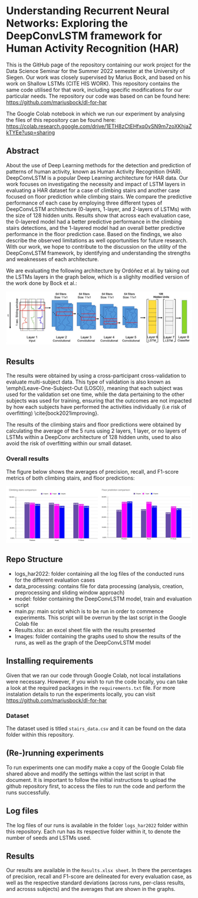 # Understanding Recurrent Neural Networks: Exploring the DeepConvLSTM framework for Human Activity Recognition (HAR)


This is the GitHub page of the repository containing our work project for the Data Science Seminar for the Summer 2022 semester at the University of Siegen. Our work was closely supervised by Marius Bock, and based on his work on Shallow LSTMs (CITE HIS WORK). This repository contains the same code utilised for that work, including specific modifications for our particular needs. The repository our code was based on can be found here: https://github.com/mariusbock/dl-for-har 

The Google Colab notebook in which we run our experiment by analysing the files of this repository can be found here: https://colab.research.google.com/drive/1ETH8zCtEHfxq0vSN9m7zoXKhjaZkTYEe?usp=sharing 

## Abstract
About the use of Deep Learning methods for the detection and prediction of patterns of human activity, known as Human Activity Recognition (HAR). DeepConvLSTM is a popular Deep Learning architecture for HAR data. Our work focuses on investigating the necessity and impact of LSTM layers in evaluating a HAR dataset for a case of climbing stairs and another case focused on floor prediction while climbing stairs. We compare the predictive performance of each case by employing three different types of DeepConvLSTM architecture (0-layers, 1-layer, and 2-layers of LSTMs) with the size of 128 hidden units. Results show that across each evaluation case, the 0-layered model had a better predictive performance in the climbing stairs detections, and the 1-layered model had an overall better predictive performance in the floor prediction case. Based on the findings, we also describe the observed limitations as well opportunities for future research. With our work, we hope to contribute to the discussion on the utility of the DeepConvLSTM framework, by identifying and understanding the strengths and weaknesses of each architecture.

We are evaluating the following architecture by Ordóñez et al. by taking out the LSTMs layers in the graph below, which is a slighlty modified version of the work done by Bock et al.: 
<p align="center">
  <img width="" height="" src="Images/deepconvlstm_bock2021.jpg">
</p>

## Results
The results were obtained by using a cross-participant cross-validation to evaluate multi-subject data. This type of validation is also known as \emph{Leave-One-Subject-Out (LOSO)}, meaning that each subject was used for the validation set one time, while the data pertaining to the other subjects was used for training, ensuring that the outcomes are not impacted by how each subjects have performed the activities individually (i.e risk of overfitting) \cite{bock2021improving}. 

The results of the climbing stairs and floor predictions were obtained by calculating the average of the 5 runs using 2 layers, 1 layer, or no layers of LSTMs within a DeepConv architecture of 128 hidden units, used to also avoid the risk of overfitting within our small dataset. 


### Overall results
The figure below shows the averages of precision, recall, and F1-score metrics of both climbing stairs, and floor predictions:
<p align="center">
  <img width="" height="" src="Images/results_combined.jpg">
</p>


## Repo Structure
- logs_har2022: folder containing all the log files of the conducted runs for the different evaluation cases
- data_processing: contains file for data processing (analysis, creation, preprocessing and sliding window approach)
- model: folder containing the DeepConvLSTM model, train and evaluation script
- main.py: main script which is to be run in order to commence experiments. This script will be overrun by the last script in the Google Colab file
- Results.xlsx: an excel sheet file with the results presented 
- Images: folder containing the graphs used to show the results of the runs, as well as the graph of the DeepConvLSTM model

## Installing requirements

Given that we ran our code through Google Colab, not local installations were necessary. However, if you wish to run the code locally, you can take a look at the required packages in the ```requirements.txt``` file. For more instalation details to run the experiments locally, you can visit https://github.com/mariusbock/dl-for-har 


### Dataset
The dataset used is titled ```stairs_data.csv``` and it can be found on the data folder within this repository.


## (Re-)running experiments

To run experiments one can modify make a copy of the Google Colab file shared above and modify the settings within the last script in that document. It is important to follow the initial instructions to upload the github repository first, to access the files to run the code and perform the runs successfully.  

## Log files

The log files of our runs is available in the folder ```logs_har2022``` folder within this repository. Each run has its respective folder within it, to denote the number of seeds and LSTMs used.

## Results 

Our results are available in the ```Results.xlsx sheet```. In there the percentages of precision, recall and F1-score are delineated for every evaluation case, as well as the respective standard deviations (across runs, per-class results, and acrosss subjects) and the averages that are shown in the graphs. 

